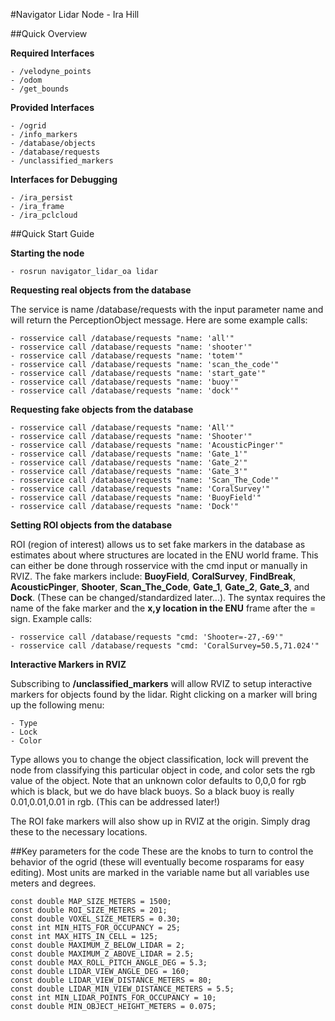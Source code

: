 #Navigator Lidar Node - Ira Hill

##Quick Overview

**Required Interfaces**

	- /velodyne_points
	- /odom
	- /get_bounds

**Provided Interfaces**

	- /ogrid
	- /info_markers
	- /database/objects
	- /database/requests
	- /unclassified_markers

**Interfaces for Debugging**

	- /ira_persist
	- /ira_frame
	- /ira_pclcloud
  

##Quick Start Guide

**Starting the node**

	- rosrun navigator_lidar_oa lidar

**Requesting real objects from the database**

The service is name /database/requests with the input parameter name and will return the PerceptionObject message. Here are some example calls:


	- rosservice call /database/requests "name: 'all'" 
	- rosservice call /database/requests "name: 'shooter'"
	- rosservice call /database/requests "name: 'totem'"
	- rosservice call /database/requests "name: 'scan_the_code'"
	- rosservice call /database/requests "name: 'start_gate'" 
	- rosservice call /database/requests "name: 'buoy'"
	- rosservice call /database/requests "name: 'dock'"

**Requesting fake objects from the database**


	- rosservice call /database/requests "name: 'All'" 
	- rosservice call /database/requests "name: 'Shooter'"
	- rosservice call /database/requests "name: 'AcousticPinger'"	
	- rosservice call /database/requests "name: 'Gate_1'"
	- rosservice call /database/requests "name: 'Gate_2'"
	- rosservice call /database/requests "name: 'Gate_3'"
	- rosservice call /database/requests "name: 'Scan_The_Code'"
	- rosservice call /database/requests "name: 'CoralSurvey'" 
	- rosservice call /database/requests "name: 'BuoyField'"
	- rosservice call /database/requests "name: 'Dock'"

**Setting ROI objects from the database**

ROI (region of interest) allows us to set fake markers in the database as estimates about where structures are located in the ENU world frame. This can either be done through rosservice with the cmd input or manually in RVIZ. The fake markers include: **BuoyField**, **CoralSurvey**, **FindBreak**, **AcousticPinger**, **Shooter**, **Scan\_The_Code**, **Gate\_1**, **Gate\_2**, **Gate\_3**, and **Dock**. (These can be changed/standardized later...). The syntax requires the name of the fake marker and the **x,y location in the ENU** frame after the = sign. Example calls:


	- rosservice call /database/requests "cmd: 'Shooter=-27,-69'"
	- rosservice call /database/requests "cmd: 'CoralSurvey=50.5,71.024'"

**Interactive Markers in RVIZ**

Subscribing to **/unclassified_markers** will allow RVIZ to setup interactive markers for objects found by the lidar. Right clicking on a marker will bring up the following menu:

	- Type
	- Lock
	- Color

Type allows you to change the object classification, lock will prevent the node from classifying this particular object in code, and color sets the rgb value of the object.
Note that an unknown color defaults to 0,0,0 for rgb which is black, but we do have black buoys. So a black buoy is really 0.01,0.01,0.01 in rgb. (This can be addressed later!)

The ROI fake markers will also show up in RVIZ at the origin. Simply drag these to the necessary locations.

##Key parameters for the code
These are the knobs to turn to control the behavior of the ogrid  (these will eventually become rosparams for easy editing). Most units are marked in the variable name but all variables use meters and degrees.

	const double MAP_SIZE_METERS = 1500;
	const double ROI_SIZE_METERS = 201;
	const double VOXEL_SIZE_METERS = 0.30;
	const int MIN_HITS_FOR_OCCUPANCY = 25; 
	const int MAX_HITS_IN_CELL = 125; 
	const double MAXIMUM_Z_BELOW_LIDAR = 2; 
	const double MAXIMUM_Z_ABOVE_LIDAR = 2.5;
	const double MAX_ROLL_PITCH_ANGLE_DEG = 5.3;
	const double LIDAR_VIEW_ANGLE_DEG = 160;
	const double LIDAR_VIEW_DISTANCE_METERS = 80;
	const double LIDAR_MIN_VIEW_DISTANCE_METERS = 5.5;
	const int MIN_LIDAR_POINTS_FOR_OCCUPANCY = 10;
	const double MIN_OBJECT_HEIGHT_METERS = 0.075;